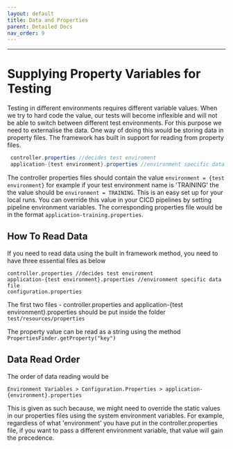 ```yaml
---
layout: default
title: Data and Properties
parent: Detailed Docs
nav_order: 9
---
```



---

# Supplying Property Variables for Testing

Testing in different environments requires different variable values. When we try to hard code the value, our tests will become inflexible and will not be able to switch between different test environments.
 For this purpose we need to externalise the data. One way of doing this would be storing data in property files. The framework has built in support for reading from property files.

```java
 controller.properties //decides test enviroment
 application-{test environment}.properties //environment specific data file
```

The controller properties files should contain the value `environment = {test environment}` for example if your test environment name is 'TRAINING' the the value should be `environment = TRAINING`.
This is an easy set up for your local runs. You can override this value in your CICD pipelines by setting pipeline environment variables. 
The corresponding properties file would be in the format `application-training.properties`.

## How To Read Data

If you need to read data using the built in framework method, you need to have three essential files as below

```
controller.properties //decides test enviroment
application-{test environment}.properties //environment specific data file
configuration.properties
```

The first two files - controller.properties and application-{test environment}.properties should be put inside the folder ```test/resources/properties```

The property value can be read as a string using the method ```PropertiesFinder.getProperty("key")```


## Data Read Order

The order of data reading would be

```Environment Variables > Configuration.Properties > application-{environment}.properties```

This is given as such because, we might need to override the static values in our properties files using the system environment variables. For example, regardless of what 'environment' you have put
in the controller.properties file, if you want to pass a different environment variable, that value will gain the precedence. 



